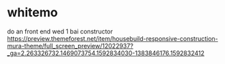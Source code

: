 # whitemo
do an front end wed 1 bai constructor
https://preview.themeforest.net/item/housebuild-responsive-construction-mura-theme/full_screen_preview/12022937?_ga=2.263326732.1469073754.1592834030-1383846176.1592832412
